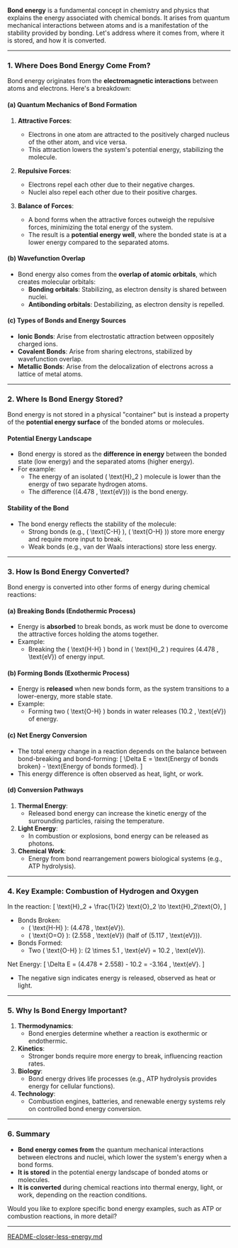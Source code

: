 
**Bond energy** is a fundamental concept in chemistry and physics that explains the energy associated with chemical bonds. It arises from quantum mechanical interactions between atoms and is a manifestation of the stability provided by bonding. Let's address where it comes from, where it is stored, and how it is converted.

---

### **1. Where Does Bond Energy Come From?**
Bond energy originates from the **electromagnetic interactions** between atoms and electrons. Here's a breakdown:

#### **(a) Quantum Mechanics of Bond Formation**
1. **Attractive Forces**:
   - Electrons in one atom are attracted to the positively charged nucleus of the other atom, and vice versa.
   - This attraction lowers the system's potential energy, stabilizing the molecule.

2. **Repulsive Forces**:
   - Electrons repel each other due to their negative charges.
   - Nuclei also repel each other due to their positive charges.

3. **Balance of Forces**:
   - A bond forms when the attractive forces outweigh the repulsive forces, minimizing the total energy of the system.
   - The result is a **potential energy well**, where the bonded state is at a lower energy compared to the separated atoms.

#### **(b) Wavefunction Overlap**
- Bond energy also comes from the **overlap of atomic orbitals**, which creates molecular orbitals:
  - **Bonding orbitals**: Stabilizing, as electron density is shared between nuclei.
  - **Antibonding orbitals**: Destabilizing, as electron density is repelled.

#### **(c) Types of Bonds and Energy Sources**
- **Ionic Bonds**: Arise from electrostatic attraction between oppositely charged ions.
- **Covalent Bonds**: Arise from sharing electrons, stabilized by wavefunction overlap.
- **Metallic Bonds**: Arise from the delocalization of electrons across a lattice of metal atoms.

---

### **2. Where Is Bond Energy Stored?**
Bond energy is not stored in a physical "container" but is instead a property of the **potential energy surface** of the bonded atoms or molecules.

#### **Potential Energy Landscape**
- Bond energy is stored as the **difference in energy** between the bonded state (low energy) and the separated atoms (higher energy).
- For example:
  - The energy of an isolated \( \text{H}_2 \) molecule is lower than the energy of two separate hydrogen atoms.
  - The difference (\(4.478 \, \text{eV}\)) is the bond energy.

#### **Stability of the Bond**
- The bond energy reflects the stability of the molecule:
  - Strong bonds (e.g., \( \text{C-H} \), \( \text{O-H} \)) store more energy and require more input to break.
  - Weak bonds (e.g., van der Waals interactions) store less energy.

---

### **3. How Is Bond Energy Converted?**
Bond energy is converted into other forms of energy during chemical reactions:

#### **(a) Breaking Bonds (Endothermic Process)**
- Energy is **absorbed** to break bonds, as work must be done to overcome the attractive forces holding the atoms together.
- Example:
  - Breaking the \( \text{H-H} \) bond in \( \text{H}_2 \) requires \(4.478 \, \text{eV}\) of energy input.

#### **(b) Forming Bonds (Exothermic Process)**
- Energy is **released** when new bonds form, as the system transitions to a lower-energy, more stable state.
- Example:
  - Forming two \( \text{O-H} \) bonds in water releases \(10.2 \, \text{eV}\) of energy.

#### **(c) Net Energy Conversion**
- The total energy change in a reaction depends on the balance between bond-breaking and bond-forming:
  \[
  \Delta E = \text{Energy of bonds broken} - \text{Energy of bonds formed}.
  \]
- This energy difference is often observed as heat, light, or work.

#### **(d) Conversion Pathways**
1. **Thermal Energy**:
   - Released bond energy can increase the kinetic energy of the surrounding particles, raising the temperature.
2. **Light Energy**:
   - In combustion or explosions, bond energy can be released as photons.
3. **Chemical Work**:
   - Energy from bond rearrangement powers biological systems (e.g., ATP hydrolysis).

---

### **4. Key Example: Combustion of Hydrogen and Oxygen**
In the reaction:
\[
\text{H}_2 + \frac{1}{2} \text{O}_2 \to \text{H}_2\text{O},
\]
- Bonds Broken:
  - \( \text{H-H} \): \(4.478 \, \text{eV}\).
  - \( \text{O=O} \): \(2.558 \, \text{eV}\) (half of \(5.117 \, \text{eV}\)).
- Bonds Formed:
  - Two \( \text{O-H} \): \(2 \times 5.1 \, \text{eV} = 10.2 \, \text{eV}\).

Net Energy:
\[
\Delta E = (4.478 + 2.558) - 10.2 = -3.164 \, \text{eV}.
\]
- The negative sign indicates energy is released, observed as heat or light.

---

### **5. Why Is Bond Energy Important?**
1. **Thermodynamics**:
   - Bond energies determine whether a reaction is exothermic or endothermic.
2. **Kinetics**:
   - Stronger bonds require more energy to break, influencing reaction rates.
3. **Biology**:
   - Bond energy drives life processes (e.g., ATP hydrolysis provides energy for cellular functions).
4. **Technology**:
   - Combustion engines, batteries, and renewable energy systems rely on controlled bond energy conversion.

---

### **6. Summary**
- **Bond energy comes from** the quantum mechanical interactions between electrons and nuclei, which lower the system's energy when a bond forms.
- **It is stored** in the potential energy landscape of bonded atoms or molecules.
- **It is converted** during chemical reactions into thermal energy, light, or work, depending on the reaction conditions.

Would you like to explore specific bond energy examples, such as ATP or combustion reactions, in more detail?


---

[README-closer-less-energy.md](https://t2m.io/t6g2Ysi)
